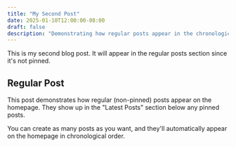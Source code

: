 ```yaml
---
title: "My Second Post"
date: 2025-01-10T12:00:00-08:00
draft: false
description: "Demonstrating how regular posts appear in the chronological listing"
---
```


This is my second blog post. It will appear in the regular posts section since it's not pinned.

## Regular Post

This post demonstrates how regular (non-pinned) posts appear on the homepage. They show up in the "Latest Posts" section below any pinned posts.

You can create as many posts as you want, and they'll automatically appear on the homepage in chronological order.
